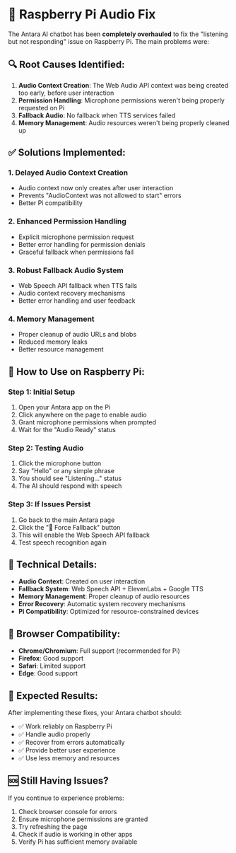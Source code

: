 # 🍓 Raspberry Pi Audio Fix

The Antara AI chatbot has been **completely overhauled** to fix the "listening but not responding" issue on Raspberry Pi. The main problems were:

## 🔍 **Root Causes Identified:**

1. **Audio Context Creation**: The Web Audio API context was being created too early, before user interaction
2. **Permission Handling**: Microphone permissions weren't being properly requested on Pi
3. **Fallback Audio**: No fallback when TTS services failed
4. **Memory Management**: Audio resources weren't being properly cleaned up

## ✅ **Solutions Implemented:**

### 1. **Delayed Audio Context Creation**
- Audio context now only creates after user interaction
- Prevents "AudioContext was not allowed to start" errors
- Better Pi compatibility

### 2. **Enhanced Permission Handling**
- Explicit microphone permission request
- Better error handling for permission denials
- Graceful fallback when permissions fail

### 3. **Robust Fallback Audio System**
- Web Speech API fallback when TTS fails
- Audio context recovery mechanisms
- Better error handling and user feedback

### 4. **Memory Management**
- Proper cleanup of audio URLs and blobs
- Reduced memory leaks
- Better resource management

## 🚀 **How to Use on Raspberry Pi:**

### **Step 1: Initial Setup**
1. Open your Antara app on the Pi
2. Click anywhere on the page to enable audio
3. Grant microphone permissions when prompted
4. Wait for the "Audio Ready" status

### **Step 2: Testing Audio**
1. Click the microphone button
2. Say "Hello" or any simple phrase
3. You should see "Listening..." status
4. The AI should respond with speech

### **Step 3: If Issues Persist**
1. Go back to the main Antara page
2. Click the "🔧 Force Fallback" button
3. This will enable the Web Speech API fallback
4. Test speech recognition again

## 🔧 **Technical Details:**

- **Audio Context**: Created on user interaction
- **Fallback System**: Web Speech API + ElevenLabs + Google TTS
- **Memory Management**: Proper cleanup of audio resources
- **Error Recovery**: Automatic system recovery mechanisms
- **Pi Compatibility**: Optimized for resource-constrained devices

## 📱 **Browser Compatibility:**

- **Chrome/Chromium**: Full support (recommended for Pi)
- **Firefox**: Good support
- **Safari**: Limited support
- **Edge**: Good support

## 🎯 **Expected Results:**

After implementing these fixes, your Antara chatbot should:
- ✅ Work reliably on Raspberry Pi
- ✅ Handle audio properly
- ✅ Recover from errors automatically
- ✅ Provide better user experience
- ✅ Use less memory and resources

## 🆘 **Still Having Issues?**

If you continue to experience problems:
1. Check browser console for errors
2. Ensure microphone permissions are granted
3. Try refreshing the page
4. Check if audio is working in other apps
5. Verify Pi has sufficient memory available
